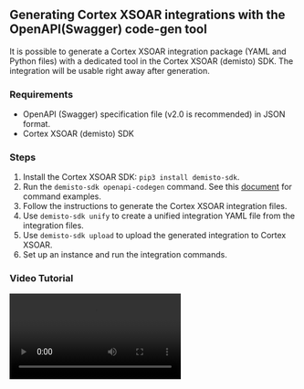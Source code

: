 ## Generating Cortex XSOAR integrations with the OpenAPI(Swagger) code-gen tool
It is possible to generate a Cortex XSOAR integration package (YAML and Python files) with a dedicated tool in the Cortex XSOAR (demisto) SDK.
The integration will be usable right away after generation.

### Requirements
* OpenAPI (Swagger) specification file (v2.0 is recommended) in JSON format.
* Cortex XSOAR (demisto) SDK 

### Steps
1. Install the Cortex XSOAR SDK: `pip3 install demisto-sdk`.
2. Run the `demisto-sdk openapi-codegen` command. See this [document](https://github.com/demisto/demisto-sdk/blob/master/demisto_sdk/commands/openapi_codegen/README.md) for command examples. 
3. Follow the instructions to generate the Cortex XSOAR integration files.
4. Use `demisto-sdk unify` to create a unified integration YAML file from the integration files.
5. Use `demisto-sdk upload` to upload the generated integration to Cortex XSOAR.
6. Set up an instance and run the integration commands.

### Video Tutorial
<video controls>
    <source src="https://github.com/demisto/content-assets/raw/f645684f39a96dea9edc92475dc95b788ba05f51/Assets/OpenAPICodegen/openapicodegen.m4v"
            type="video/mp4"/>
    Sorry, your browser doesn't support embedded videos. You can download the video at: https://github.com/demisto/content-assets/raw/f645684f39a96dea9edc92475dc95b788ba05f51/Assets/OpenAPICodegen/openapicodegen.m4v 
</video>
